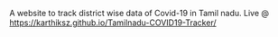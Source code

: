 A website to track district wise data of Covid-19 in Tamil nadu. 
Live @ https://karthiksz.github.io/Tamilnadu-COVID19-Tracker/

